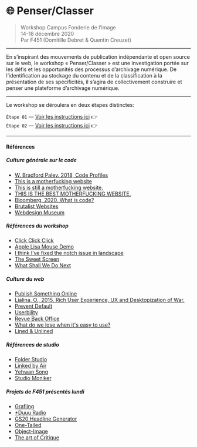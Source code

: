 # :globe_with_meridians: Penser/Classer

> Workshop Campus Fonderie de l’image  
> 14-18 décembre 2020  
> Par F451 (Domitille Debret & Quentin Creuzet)  

--------------

En s’inspirant des mouvements de publication indépendante et open source sur le web, le workshop « Penser/Classer » est une investigation portée sur les défis et les opportunités des processus d’archivage numérique. De l’identification au stockage du contenu et de la classification à la présentation de ses spécificités, il s’agira de collectivement construire et penser une plateforme d’archivage numérique.

--------------

Le workshop se déroulera en deux étapes distinctes:  

`Étape 01` — [Voir les instructions ici](https://github.com/domitille-f451/workshop/blob/main/%C3%89tape01.md) :point_right:  
`Étape 02` — [Voir les instructions ici](https://github.com/domitille-f451/workshop/blob/main/%C3%89tape02.md) :point_right:

--------------
#### Références

##### Culture générale sur le code
+ [W. Bradford Paley. 2018, Code Profiles ](https://www.youtube.com/watch?time_continue=54&v=Hs8rDvC3GZg&feature=emb_logo&ab_channel=WhitneyMuseumofAmericanArt)
+ [This is a motherfucking website](http://motherfuckingwebsite.com/)
+ [This is still a motherfucking website.](http://bettermotherfuckingwebsite.com/)
+ [THIS IS THE BEST MOTHERFUCKING WEBSITE.](https://thebestmotherfuckingwebsite.co/)
+ [Bloomberg. 2020. What is code?](https://www.bloomberg.com/graphics/2015-paul-ford-what-is-code/)
+ [Brutalist Websites](https://brutalistwebsites.com/)
+ [Webdesign Museum](https://www.webdesignmuseum.org/)

##### Références du workshop 
+ [Click Click Click](https://clickclickclick.click/)
+ [Apple Lisa Mouse Demo](https://www.youtube.com/watch?v=W35vpsPIwlU&feature=emb_logo&ab_channel=cassettiespagetie)
+ [I think I’ve fixed the notch issue in landscape](https://twitter.com/vojtastavik/status/907911237983449088)
+ [The Sweet Screen](https://vimeo.com/480297110)
+ [What Shall We Do Next](https://vimeo.com/111013619)

##### Culture du web
+ [Publish Something Online](https://publishsomething.online/)
+ [Lialina, O., 2015. Rich User Experience, UX and Desktopization of War.](http://contemporary-home-computing.org/RUE/)
+ [Prevent Default](https://event.preventdefault.net/)
+ [Userbility](http://userbility.click/archive)
+ [Revue Back Office](http://www.revue-backoffice.com/)
+ [What do we lose when it's easy to use?](https://designportland.org/stories/2016/what-do-we-lose-when-its-easy-to-use)
+ [Lined & Unlined](https://linedandunlined.com/)

##### Références de studio
+ [Folder Studio](https://folder.studio/dublab)
+ [Linked by Air](https://www.linkedbyair.net/)
+ [Yehwan Song](https://yhsong.com/)
+ [Studio Moniker](https://studiomoniker.com/)

##### Projets de F451 présentés lundi 

+ [Grafling](https://grafling.org/)
+ [\*Duuu Radio](https://duuuradio.fr/)
+ [GS20 Headline Generator](http://gs20editorial.online/)
+ [One-Tailed](http://domitilledebret.fish/)
+ [Object-Image](https://object-image.com/)
+ [The art of Critique](https://theartofcritique.rietveldacademie.nl/)